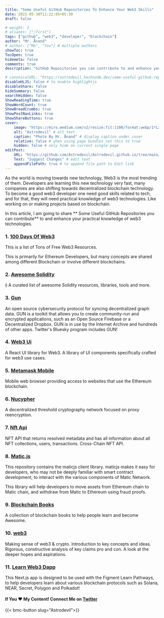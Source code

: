 ```yaml
---
title: "Some Useful GitHub Repositories To Enhance Your Web3 Skills"
date: 2022-05-30T11:22:05+05:30
draft: false

# weight: 2
# aliases: ["/first"]
tags: ["github", "web3", "developer", "blockchain"]
author: "Mr. Ånand"
# author: ["Me", "You"] # multiple authors
showToc: true
TocOpen: true
hidemeta: false
comments: true
description: "GitHub Repositories you can contribute to and enhance your practical knowledge of web3 technologies."

# canonicalURL: "https://astrodevil.hashnode.dev/some-useful-github-repositories-to-enhance-your-web3-skills"
disableHLJS: false # to enable highlightjs
disableShare: false
hideSummary: false
searchHidden: false
ShowReadingTime: true
ShowWordCount: true
ShowBreadCrumbs: true
ShowPostNavLinks: true
ShowShareButtons: true
cover:
    image: "https://miro.medium.com/v2/resize:fit:1100/format:webp/1*Lzb3etiHR5TWZlsFRzcA4Q.png" # image path/url
    alt: "Astrodevil" # alt text
    caption: "Photo By Mr. Ånand" # display caption under cover
    relative: false # when using page bundles set this to true
    hidden: false # only hide on current single page
editPost:
    URL: "https://github.com/Astrodevil/Astrodevil.github.io/tree/main/content"
    Text: "Suggest Changes" # edit text
    appendFilePath: true # to append file path to Edit link
---
```


As the world is moving towards new technology, Web3 is the most trending of them. Developers are learning this new technology very fast, many companies are also shifting towards decentralized blockchain technology. To become a good web3 developer one need good skills related to tech, and for that, they will need practical knowledge of web3 technologies. Like working on or making projects based on blockchain.

In this article, I am going to share ** Some Useful GitHub Repositories you can contribute** to and enhance your practical knowledge of web3 technologies. 

### 1. [100 Days Of Web3](https://github.com/FrancescoXX/free-Web3-resources)
This is a list of Tons of Free Web3 Resources.

This is primarily for Ethereum Developers, but many concepts are shared among different Blockchain or involve different blockchains.


### 2. [Awesome Solidity](https://github.com/bkrem/awesome-solidity)
⟠ A curated list of awesome Solidity resources, libraries, tools and more.


### 3. [Gun](https://github.com/amark/gun)
An open source cybersecurity protocol for syncing decentralized graph data. GUN is a toolkit that allows you to create community-run and encrypted applications, such as an Open Source Firebase or a Decentralized Dropbox. GUN is in use by the Internet Archive and hundreds of other apps. Twitter's Bluesky program includes GUN!


### 4. [Web3 Ui](https://github.com/Developer-DAO/web3-ui)
A React UI library for Web3. A library of UI components specifically crafted for web3 use cases.


### 5. [Metamask Mobile](https://github.com/MetaMask/metamask-mobile)
Mobile web browser providing access to websites that use the Ethereum blockchain.


### 6. [Nucypher](https://github.com/nucypher/nucypher)
A decentralized threshold cryptography network focused on proxy reencryption. 


### 7. [Nft Api](https://github.com/nft-api/nft-api)
NFT API that returns resolved metadata and has all information about all NFT collections, users, transactions. Cross-Chain NFT API. 


### 8. [Matic.js](https://github.com/maticnetwork/matic.js)
This repository contains the maticjs client library. maticjs makes it easy for developers, who may not be deeply familiar with smart contract development, to interact with the various components of Matic Network.

This library will help developers to move assets from Ethereum chain to Matic chain, and withdraw from Matic to Ethereum using fraud proofs.


### 9. [Blockchain Books](https://github.com/BlockchainBooks/blockchainbooks.github.io)
A collection of blockchain books to help people learn and become Awesome.


### 10. [web3](https://github.com/life-itself/web3)
Making sense of web3 & crypto. Introduction to key concepts and ideas. Rigorous, constructive analysis of key claims pro and con. A look at the deeper hopes and aspirations. 


### 11. [Learn Web3 Dapp](https://github.com/figment-networks/learn-web3-dapp)
This Next.js app is designed to be used with the Figment Learn Pathways, to help developers learn about various blockchain protocols such as Solana, NEAR, Secret, Polygon and Polkadot! 


#### If You ❤️ My Content! Connect Me on  [Twitter](https://mobile.twitter.com/Astrodevil_) 

{{< bmc-button slug="Astrodevil">}}
